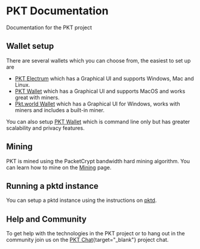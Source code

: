 # PKT Documentation
Documentation for the PKT project

## Wallet setup
There are several wallets which you can choose from, the easiest to set up are

* [PKT Electrum](./wallet_setup/install-pkt-electrum.md) which has a Graphical UI and supports Windows, Mac and Linux.
* [PKT Wallet](./wallet_setup/pkt-wallet-setup.md) which has a Graphical UI and supports MacOS and works great with miners.
* [Pkt.world Wallet](./wallet_setup/pkt-world-wallet.md) which has a Graphical UI for Windows, works with miners and includes a built-in miner.

You can also setup [PKT Wallet](./wallet_setup/pkt-wallet-setup.md) which is command line only but has greater
scalability and privacy features.
## Mining
PKT is mined using the PacketCrypt bandwidth hard mining algorithm. You can learn how
to mine on the [Mining](./start_mining/intro.md) page.
## Running a pktd instance
You can setup a pktd instance using the instructions on [pktd](./pktd).

## Help and Community
To get help with the technologies in the PKT project or to hang out in the community
join us on the [PKT Chat](https://pkt.chat/){target="_blank"} project chat.

